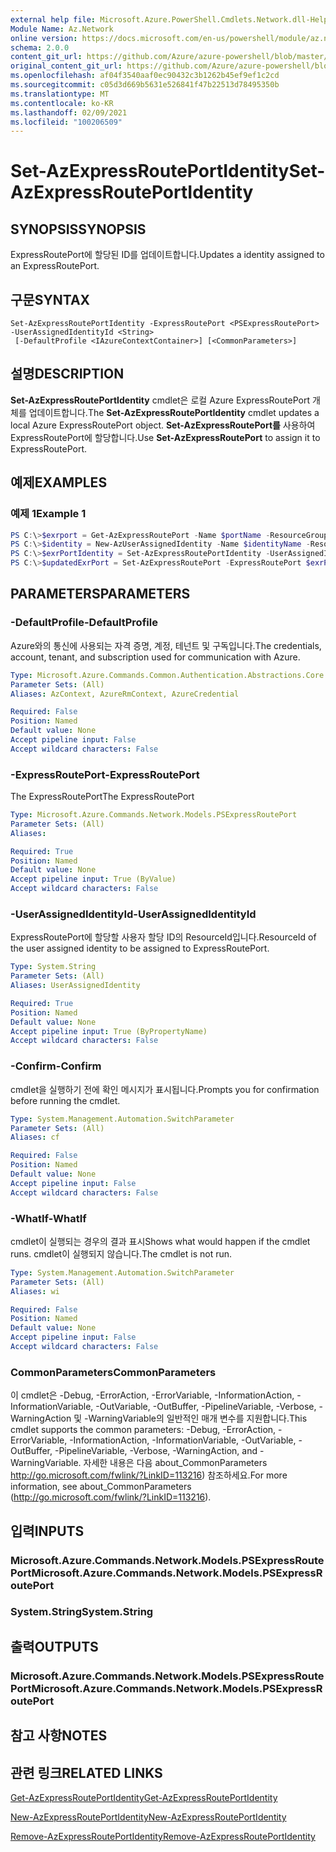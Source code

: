 ```yaml
---
external help file: Microsoft.Azure.PowerShell.Cmdlets.Network.dll-Help.xml
Module Name: Az.Network
online version: https://docs.microsoft.com/en-us/powershell/module/az.network/set-azexpressrouteportidentity
schema: 2.0.0
content_git_url: https://github.com/Azure/azure-powershell/blob/master/src/Network/Network/help/Set-AzExpressRoutePortIdentity.md
original_content_git_url: https://github.com/Azure/azure-powershell/blob/master/src/Network/Network/help/Set-AzExpressRoutePortIdentity.md
ms.openlocfilehash: af04f3540aaf0ec90432c3b1262b45ef9ef1c2cd
ms.sourcegitcommit: c05d3d669b5631e526841f47b22513d78495350b
ms.translationtype: MT
ms.contentlocale: ko-KR
ms.lasthandoff: 02/09/2021
ms.locfileid: "100206509"
---
```

# <span data-ttu-id="2ff81-101">Set-AzExpressRoutePortIdentity</span><span class="sxs-lookup"><span data-stu-id="2ff81-101">Set-AzExpressRoutePortIdentity</span></span>

## <span data-ttu-id="2ff81-102">SYNOPSIS</span><span class="sxs-lookup"><span data-stu-id="2ff81-102">SYNOPSIS</span></span>
<span data-ttu-id="2ff81-103">ExpressRoutePort에 할당된 ID를 업데이트합니다.</span><span class="sxs-lookup"><span data-stu-id="2ff81-103">Updates a identity assigned to an ExpressRoutePort.</span></span>

## <span data-ttu-id="2ff81-104">구문</span><span class="sxs-lookup"><span data-stu-id="2ff81-104">SYNTAX</span></span>

```
Set-AzExpressRoutePortIdentity -ExpressRoutePort <PSExpressRoutePort> -UserAssignedIdentityId <String>
 [-DefaultProfile <IAzureContextContainer>] [<CommonParameters>]
```

## <span data-ttu-id="2ff81-105">설명</span><span class="sxs-lookup"><span data-stu-id="2ff81-105">DESCRIPTION</span></span>
<span data-ttu-id="2ff81-106">**Set-AzExpressRoutePortIdentity** cmdlet은 로컬 Azure ExpressRoutePort 개체를 업데이트합니다.</span><span class="sxs-lookup"><span data-stu-id="2ff81-106">The **Set-AzExpressRoutePortIdentity** cmdlet updates a local Azure ExpressRoutePort object.</span></span> <span data-ttu-id="2ff81-107">**Set-AzExpressRoutePort를** 사용하여 ExpressRoutePort에 할당합니다.</span><span class="sxs-lookup"><span data-stu-id="2ff81-107">Use **Set-AzExpressRoutePort** to assign it to ExpressRoutePort.</span></span>

## <span data-ttu-id="2ff81-108">예제</span><span class="sxs-lookup"><span data-stu-id="2ff81-108">EXAMPLES</span></span>

### <span data-ttu-id="2ff81-109">예제 1</span><span class="sxs-lookup"><span data-stu-id="2ff81-109">Example 1</span></span>
```powershell
PS C:\>$exrport = Get-AzExpressRoutePort -Name $portName -ResourceGroupName $rgName
PS C:\>$identity = New-AzUserAssignedIdentity -Name $identityName -ResourceGroupName $rgName -Location $location
PS C:\>$exrPortIdentity = Set-AzExpressRoutePortIdentity -UserAssignedIdentity $identity.Id -ExpressRoutePort $exrPort
PS C:\>$updatedExrPort = Set-AzExpressRoutePort -ExpressRoutePort $exrPort
```

## <span data-ttu-id="2ff81-110">PARAMETERS</span><span class="sxs-lookup"><span data-stu-id="2ff81-110">PARAMETERS</span></span>

### <span data-ttu-id="2ff81-111">-DefaultProfile</span><span class="sxs-lookup"><span data-stu-id="2ff81-111">-DefaultProfile</span></span>
<span data-ttu-id="2ff81-112">Azure와의 통신에 사용되는 자격 증명, 계정, 테넌트 및 구독입니다.</span><span class="sxs-lookup"><span data-stu-id="2ff81-112">The credentials, account, tenant, and subscription used for communication with Azure.</span></span>

```yaml
Type: Microsoft.Azure.Commands.Common.Authentication.Abstractions.Core.IAzureContextContainer
Parameter Sets: (All)
Aliases: AzContext, AzureRmContext, AzureCredential

Required: False
Position: Named
Default value: None
Accept pipeline input: False
Accept wildcard characters: False
```

### <span data-ttu-id="2ff81-113">-ExpressRoutePort</span><span class="sxs-lookup"><span data-stu-id="2ff81-113">-ExpressRoutePort</span></span>
<span data-ttu-id="2ff81-114">The ExpressRoutePort</span><span class="sxs-lookup"><span data-stu-id="2ff81-114">The ExpressRoutePort</span></span>

```yaml
Type: Microsoft.Azure.Commands.Network.Models.PSExpressRoutePort
Parameter Sets: (All)
Aliases:

Required: True
Position: Named
Default value: None
Accept pipeline input: True (ByValue)
Accept wildcard characters: False
```

### <span data-ttu-id="2ff81-115">-UserAssignedIdentityId</span><span class="sxs-lookup"><span data-stu-id="2ff81-115">-UserAssignedIdentityId</span></span>
<span data-ttu-id="2ff81-116">ExpressRoutePort에 할당할 사용자 할당 ID의 ResourceId입니다.</span><span class="sxs-lookup"><span data-stu-id="2ff81-116">ResourceId of the user assigned identity to be assigned to ExpressRoutePort.</span></span>

```yaml
Type: System.String
Parameter Sets: (All)
Aliases: UserAssignedIdentity

Required: True
Position: Named
Default value: None
Accept pipeline input: True (ByPropertyName)
Accept wildcard characters: False
```

### <span data-ttu-id="2ff81-117">-Confirm</span><span class="sxs-lookup"><span data-stu-id="2ff81-117">-Confirm</span></span>
<span data-ttu-id="2ff81-118">cmdlet을 실행하기 전에 확인 메시지가 표시됩니다.</span><span class="sxs-lookup"><span data-stu-id="2ff81-118">Prompts you for confirmation before running the cmdlet.</span></span>

```yaml
Type: System.Management.Automation.SwitchParameter
Parameter Sets: (All)
Aliases: cf

Required: False
Position: Named
Default value: None
Accept pipeline input: False
Accept wildcard characters: False
```

### <span data-ttu-id="2ff81-119">-WhatIf</span><span class="sxs-lookup"><span data-stu-id="2ff81-119">-WhatIf</span></span>
<span data-ttu-id="2ff81-120">cmdlet이 실행되는 경우의 결과 표시</span><span class="sxs-lookup"><span data-stu-id="2ff81-120">Shows what would happen if the cmdlet runs.</span></span>
<span data-ttu-id="2ff81-121">cmdlet이 실행되지 않습니다.</span><span class="sxs-lookup"><span data-stu-id="2ff81-121">The cmdlet is not run.</span></span>

```yaml
Type: System.Management.Automation.SwitchParameter
Parameter Sets: (All)
Aliases: wi

Required: False
Position: Named
Default value: None
Accept pipeline input: False
Accept wildcard characters: False
```

### <span data-ttu-id="2ff81-122">CommonParameters</span><span class="sxs-lookup"><span data-stu-id="2ff81-122">CommonParameters</span></span>
<span data-ttu-id="2ff81-123">이 cmdlet은 -Debug, -ErrorAction, -ErrorVariable, -InformationAction, -InformationVariable, -OutVariable, -OutBuffer, -PipelineVariable, -Verbose, -WarningAction 및 -WarningVariable의 일반적인 매개 변수를 지원합니다.</span><span class="sxs-lookup"><span data-stu-id="2ff81-123">This cmdlet supports the common parameters: -Debug, -ErrorAction, -ErrorVariable, -InformationAction, -InformationVariable, -OutVariable, -OutBuffer, -PipelineVariable, -Verbose, -WarningAction, and -WarningVariable.</span></span> <span data-ttu-id="2ff81-124">자세한 내용은 다음 about_CommonParameters http://go.microsoft.com/fwlink/?LinkID=113216) 참조하세요.</span><span class="sxs-lookup"><span data-stu-id="2ff81-124">For more information, see about_CommonParameters (http://go.microsoft.com/fwlink/?LinkID=113216).</span></span>

## <span data-ttu-id="2ff81-125">입력</span><span class="sxs-lookup"><span data-stu-id="2ff81-125">INPUTS</span></span>

### <span data-ttu-id="2ff81-126">Microsoft.Azure.Commands.Network.Models.PSExpressRoutePort</span><span class="sxs-lookup"><span data-stu-id="2ff81-126">Microsoft.Azure.Commands.Network.Models.PSExpressRoutePort</span></span>

### <span data-ttu-id="2ff81-127">System.String</span><span class="sxs-lookup"><span data-stu-id="2ff81-127">System.String</span></span>

## <span data-ttu-id="2ff81-128">출력</span><span class="sxs-lookup"><span data-stu-id="2ff81-128">OUTPUTS</span></span>

### <span data-ttu-id="2ff81-129">Microsoft.Azure.Commands.Network.Models.PSExpressRoutePort</span><span class="sxs-lookup"><span data-stu-id="2ff81-129">Microsoft.Azure.Commands.Network.Models.PSExpressRoutePort</span></span>

## <span data-ttu-id="2ff81-130">참고 사항</span><span class="sxs-lookup"><span data-stu-id="2ff81-130">NOTES</span></span>

## <span data-ttu-id="2ff81-131">관련 링크</span><span class="sxs-lookup"><span data-stu-id="2ff81-131">RELATED LINKS</span></span>
[<span data-ttu-id="2ff81-132">Get-AzExpressRoutePortIdentity</span><span class="sxs-lookup"><span data-stu-id="2ff81-132">Get-AzExpressRoutePortIdentity</span></span>](./Get-AzExpressRoutePortIdentity.md)

[<span data-ttu-id="2ff81-133">New-AzExpressRoutePortIdentity</span><span class="sxs-lookup"><span data-stu-id="2ff81-133">New-AzExpressRoutePortIdentity</span></span>](./New-AzExpressRoutePortIdentity.md)

[<span data-ttu-id="2ff81-134">Remove-AzExpressRoutePortIdentity</span><span class="sxs-lookup"><span data-stu-id="2ff81-134">Remove-AzExpressRoutePortIdentity</span></span>](./Remove-AzExpressRoutePortIdentity.md)
